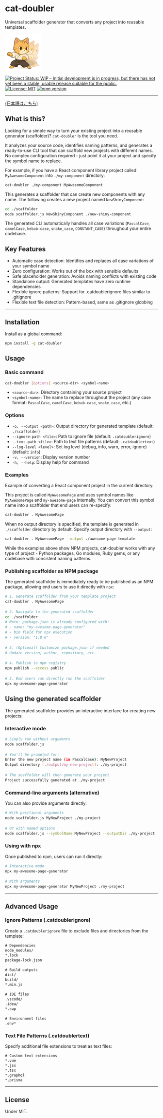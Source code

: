 # cat-doubler

Universal scaffolder generator that converts any project into reusable templates.

![cat-doubler](images/cat-doubler-120.png)

[![Project Status: WIP – Initial development is in progress, but there has not yet been a stable, usable release suitable for the public.](https://www.repostatus.org/badges/latest/wip.svg)](https://www.repostatus.org/#wip)
[![License: MIT](https://img.shields.io/badge/License-MIT-yellow.svg)](https://opensource.org/licenses/MIT)
[![npm version](https://img.shields.io/npm/v/cat-doubler.svg)](https://www.npmjs.com/package/cat-doubler)

---

[(日本語はこちら)](./README_ja.md)

## What is this?

Looking for a simple way to turn your existing project into a reusable generator (scaffolder)?
`cat-doubler` is the tool you need.

It analyzes your source code, identifies naming patterns, and generates a ready-to-use CLI tool that can scaffold new projects with different names.
No complex configuration required - just point it at your project and specify the symbol name to replace.

For example, if you have a React component library project called `MyAwesomeComponent` into `./my-component` directory:

```bash
cat-doubler ./my-component MyAwesomeComponent
```

This generates a scaffolder that can create new components with any name. The following creates a new project named `NewShinyComponent`:

```bash
cd ./scaffolder
node scaffolder.js NewShinyComponent ./new-shiny-component
```

The generated CLI automatically handles all case variations (`PascalCase`, `camelCase`, `kebab-case`, `snake_case`, `CONSTANT_CASE`) throughout your entire codebase.

## Key Features

- Automatic case detection: Identifies and replaces all case variations of your symbol name
- Zero configuration: Works out of the box with sensible defaults
- Safe placeholder generation: Avoids naming conflicts with existing code
- Standalone output: Generated templates have zero runtime dependencies
- Flexible ignore patterns: Support for .catdoublerignore files similar to .gitignore
- Flexible text file detection: Pattern-based, same as .gitignore globbing

---

## Installation

Install as a global command:

```bash
npm install -g cat-doubler
```

## Usage

### Basic command

```bash
cat-doubler [options] <source-dir> <symbol-name>
```

- `<source-dir>`: Directory containing your source project
- `<symbol-name>`: The name to replace throughout the project (any case format: `PascalCase`, `camelCase`, `kebab-case`, `snake_case`, etc.)

### Options

- `-o, --output <path>`: Output directory for generated template (default: `./scaffolder`)
- `--ignore-path <file>`: Path to ignore file (default: `.catdoublerignore`)
- `--text-path <file>`: Path to text file patterns (default: `.catdoublertext`)
- `--log-level <level>`: Set log level (debug, info, warn, error, ignore) (default: `info`)
- `-v, --version`: Display version number
- `-h, --help`: Display help for command

### Examples

Example of converting a React component project in the current directory.

This project is called `MyAwesomePage` and uses symbol names like `MyAwesomePage` and `my-awesome-page` internally.
You can convert this symbol name into a scaffolder that end users can re-specify:

```bash
cat-doubler . MyAwesomePage
```

When no output directory is specified, the template is generated in `./scaffolder` directory by default.
Specify output directory with `--output`:

```bash
cat-doubler . MyAwesomePage --output ./awesome-page-template
```

While the examples above show NPM projects, cat-doubler works with any type of project - Python packages, Go modules, Ruby gems, or any codebase with consistent naming patterns.

### Publishing scaffolder as NPM package

The generated scaffolder is immediately ready to be published as an NPM package, allowing end users to use it directly with `npx`:

```bash
# 1. Generate scaffolder from your template project
cat-doubler . MyAwesomePage

# 2. Navigate to the generated scaffolder
cd ./scaffolder
# Note: package.json is already configured with:
# - name: "my-awesome-page-generator"
# - bin field for npx execution
# - version: "1.0.0"

# 3. (Optional) Customize package.json if needed
# Update version, author, repository, etc.

# 4. Publish to npm registry
npm publish --access public

# 5. End users can directly run the scaffolder
npx my-awesome-page-generator
```

## Using the generated scaffolder

The generated scaffolder provides an interactive interface for creating new projects:

### Interactive mode

```bash
# Simply run without arguments
node scaffolder.js

# You'll be prompted for:
Enter the new project name (in PascalCase): MyNewProject
Output directory [./output/my-new-project]: ./my-project

# The scaffolder will then generate your project
Project successfully generated at ./my-project
```

### Command-line arguments (alternative)

You can also provide arguments directly:

```bash
# With positional arguments
node scaffolder.js MyNewProject ./my-project

# Or with named options
node scaffolder.js --symbolName MyNewProject --outputDir ./my-project
```

### Using with npx

Once published to npm, users can run it directly:

```bash
# Interactive mode
npx my-awesome-page-generator

# With arguments
npx my-awesome-page-generator MyNewProject ./my-project
```

---

## Advanced Usage

### Ignore Patterns (.catdoublerignore)

Create a `.catdoublerignore` file to exclude files and directories from the template:

```
# Dependencies
node_modules/
*.lock
package-lock.json

# Build outputs
dist/
build/
*.min.js

# IDE files
.vscode/
.idea/
*.swp

# Environment files
.env*
```

### Text File Patterns (.catdoublertext)

Specify additional file extensions to treat as text files:

```
# Custom text extensions
*.vue
*.jsx
*.tsx
*.graphql
*.prisma
```

---

## License

Under MIT.
